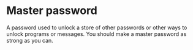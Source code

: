 [Title]: # (Master password)
[Order]: # (75)

# Master password

A password used to unlock a store of other passwords or other ways to unlock programs or messages. You should make a master password as strong as you can.